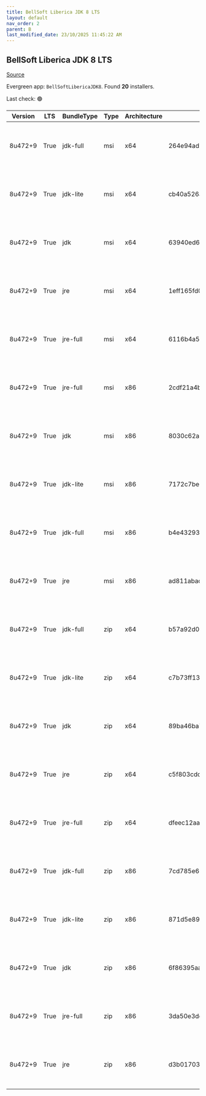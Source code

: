 ```yaml
---
title: BellSoft Liberica JDK 8 LTS
layout: default
nav_order: 2
parent: B
last_modified_date: 23/10/2025 11:45:22 AM
---
```


## BellSoft Liberica JDK 8 LTS

[Source](https://bell-sw.com/libericajdk/)

Evergreen app: `BellSoftLibericaJDK8`. Found **20** installers.

Last check: 🟢

| Version | LTS  | BundleType | Type | Architecture | Sha1                                     | Size      | URI                                                                                                                                                                                                                  |
| ------- | ---- | ---------- | ---- | ------------ | ---------------------------------------- | --------- | -------------------------------------------------------------------------------------------------------------------------------------------------------------------------------------------------------------------- |
| 8u472+9 | True | jdk-full   | msi  | x64          | 264e94ad870094d63ec0c18838cd24f673e991a0 | 147902464 | [https://github.com/bell-sw/Liberica/releases/download/8u472+9/bellsoft-jdk8u472+9-windows-amd64-full.msi](https://github.com/bell-sw/Liberica/releases/download/8u472+9/bellsoft-jdk8u472+9-windows-amd64-full.msi) |
| 8u472+9 | True | jdk-lite   | msi  | x64          | cb40a526aed8b6deef391797468a62b885e30113 | 53309440  | [https://github.com/bell-sw/Liberica/releases/download/8u472+9/bellsoft-jdk8u472+9-windows-amd64-lite.msi](https://github.com/bell-sw/Liberica/releases/download/8u472+9/bellsoft-jdk8u472+9-windows-amd64-lite.msi) |
| 8u472+9 | True | jdk        | msi  | x64          | 63940ed61f2b2c53dc47766b140af33eeb30da3d | 104284160 | [https://github.com/bell-sw/Liberica/releases/download/8u472+9/bellsoft-jdk8u472+9-windows-amd64.msi](https://github.com/bell-sw/Liberica/releases/download/8u472+9/bellsoft-jdk8u472+9-windows-amd64.msi)           |
| 8u472+9 | True | jre        | msi  | x64          | 1eff165fd0b12ebbc2ce1536be942b2c8408873d | 40853504  | [https://github.com/bell-sw/Liberica/releases/download/8u472+9/bellsoft-jre8u472+9-windows-amd64.msi](https://github.com/bell-sw/Liberica/releases/download/8u472+9/bellsoft-jre8u472+9-windows-amd64.msi)           |
| 8u472+9 | True | jre-full   | msi  | x64          | 6116b4a55362e0adbf0b80a8c1c5311845dfde79 | 82853888  | [https://github.com/bell-sw/Liberica/releases/download/8u472+9/bellsoft-jre8u472+9-windows-amd64-full.msi](https://github.com/bell-sw/Liberica/releases/download/8u472+9/bellsoft-jre8u472+9-windows-amd64-full.msi) |
| 8u472+9 | True | jre-full   | msi  | x86          | 2cdf21a4b625f6793471279b98f1a0db507b376f | 79257600  | [https://github.com/bell-sw/Liberica/releases/download/8u472+9/bellsoft-jre8u472+9-windows-i586-full.msi](https://github.com/bell-sw/Liberica/releases/download/8u472+9/bellsoft-jre8u472+9-windows-i586-full.msi)   |
| 8u472+9 | True | jdk        | msi  | x86          | 8030c62a966247fbe227858ade9af98487c9a0cb | 105123840 | [https://github.com/bell-sw/Liberica/releases/download/8u472+9/bellsoft-jdk8u472+9-windows-i586.msi](https://github.com/bell-sw/Liberica/releases/download/8u472+9/bellsoft-jdk8u472+9-windows-i586.msi)             |
| 8u472+9 | True | jdk-lite   | msi  | x86          | 7172c7beef44e26535ff3a4efd1212658dd42ed7 | 52391936  | [https://github.com/bell-sw/Liberica/releases/download/8u472+9/bellsoft-jdk8u472+9-windows-i586-lite.msi](https://github.com/bell-sw/Liberica/releases/download/8u472+9/bellsoft-jdk8u472+9-windows-i586-lite.msi)   |
| 8u472+9 | True | jdk-full   | msi  | x86          | b4e43293786702bb2b797a28987266e47875fbeb | 146718720 | [https://github.com/bell-sw/Liberica/releases/download/8u472+9/bellsoft-jdk8u472+9-windows-i586-full.msi](https://github.com/bell-sw/Liberica/releases/download/8u472+9/bellsoft-jdk8u472+9-windows-i586-full.msi)   |
| 8u472+9 | True | jre        | msi  | x86          | ad811abad87b4bd5fc4cfc384b0d5aa015a51b5e | 39174144  | [https://github.com/bell-sw/Liberica/releases/download/8u472+9/bellsoft-jre8u472+9-windows-i586.msi](https://github.com/bell-sw/Liberica/releases/download/8u472+9/bellsoft-jre8u472+9-windows-i586.msi)             |
| 8u472+9 | True | jdk-full   | zip  | x64          | b57a92d0d3288e73496f65594e20e8771a9dbdf8 | 152356970 | [https://github.com/bell-sw/Liberica/releases/download/8u472+9/bellsoft-jdk8u472+9-windows-amd64-full.zip](https://github.com/bell-sw/Liberica/releases/download/8u472+9/bellsoft-jdk8u472+9-windows-amd64-full.zip) |
| 8u472+9 | True | jdk-lite   | zip  | x64          | c7b73ff13d19d174972242e51bc630375f06987b | 53763073  | [https://github.com/bell-sw/Liberica/releases/download/8u472+9/bellsoft-jdk8u472+9-windows-amd64-lite.zip](https://github.com/bell-sw/Liberica/releases/download/8u472+9/bellsoft-jdk8u472+9-windows-amd64-lite.zip) |
| 8u472+9 | True | jdk        | zip  | x64          | 89ba46ba70dbc04e6ee3ae0f8488ce6ebce0d0af | 108567789 | [https://github.com/bell-sw/Liberica/releases/download/8u472+9/bellsoft-jdk8u472+9-windows-amd64.zip](https://github.com/bell-sw/Liberica/releases/download/8u472+9/bellsoft-jdk8u472+9-windows-amd64.zip)           |
| 8u472+9 | True | jre        | zip  | x64          | c5f803cdc3cea927e9bcee5b46f9ab51ad42978e | 39963197  | [https://github.com/bell-sw/Liberica/releases/download/8u472+9/bellsoft-jre8u472+9-windows-amd64.zip](https://github.com/bell-sw/Liberica/releases/download/8u472+9/bellsoft-jre8u472+9-windows-amd64.zip)           |
| 8u472+9 | True | jre-full   | zip  | x64          | dfeec12aa7e46ccaf5668bcd5f9e69d75c95e627 | 82120556  | [https://github.com/bell-sw/Liberica/releases/download/8u472+9/bellsoft-jre8u472+9-windows-amd64-full.zip](https://github.com/bell-sw/Liberica/releases/download/8u472+9/bellsoft-jre8u472+9-windows-amd64-full.zip) |
| 8u472+9 | True | jdk-full   | zip  | x86          | 7cd785e640e5c603f878c460f14822906d6347cb | 151122854 | [https://github.com/bell-sw/Liberica/releases/download/8u472+9/bellsoft-jdk8u472+9-windows-i586-full.zip](https://github.com/bell-sw/Liberica/releases/download/8u472+9/bellsoft-jdk8u472+9-windows-i586-full.zip)   |
| 8u472+9 | True | jdk-lite   | zip  | x86          | 871d5e8936ab4a6a26bacb0a4f2092a0b6eba78e | 52795862  | [https://github.com/bell-sw/Liberica/releases/download/8u472+9/bellsoft-jdk8u472+9-windows-i586-lite.zip](https://github.com/bell-sw/Liberica/releases/download/8u472+9/bellsoft-jdk8u472+9-windows-i586-lite.zip)   |
| 8u472+9 | True | jdk        | zip  | x86          | 6f86395aa3fd750e29edced375fc17ada51cfdac | 109345451 | [https://github.com/bell-sw/Liberica/releases/download/8u472+9/bellsoft-jdk8u472+9-windows-i586.zip](https://github.com/bell-sw/Liberica/releases/download/8u472+9/bellsoft-jdk8u472+9-windows-i586.zip)             |
| 8u472+9 | True | jre-full   | zip  | x86          | 3da50e3dc9809f77aeb411391eb177fba4addff2 | 78544079  | [https://github.com/bell-sw/Liberica/releases/download/8u472+9/bellsoft-jre8u472+9-windows-i586-full.zip](https://github.com/bell-sw/Liberica/releases/download/8u472+9/bellsoft-jre8u472+9-windows-i586-full.zip)   |
| 8u472+9 | True | jre        | zip  | x86          | d3b0170339c186abd378863c0fc263e87e4f6f39 | 38302615  | [https://github.com/bell-sw/Liberica/releases/download/8u472+9/bellsoft-jre8u472+9-windows-i586.zip](https://github.com/bell-sw/Liberica/releases/download/8u472+9/bellsoft-jre8u472+9-windows-i586.zip)             |
